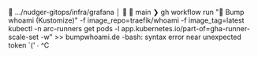   …/nudger-gitops/infra/grafana  │   main ❯  gh workflow run "🔧 Bump whoami (Kustomize)" -f image_repo=traefik/whoami -f image_tag=latest
kubectl -n arc-runners get pods -l app.kubernetes.io/part-of=gha-runner-scale-set -w" >> bumpwhoami.de
-bash: syntax error near unexpected token `('
∙ ^C
